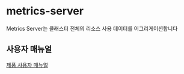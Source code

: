 # metrics-server
Metrics Server는 클래스터 전체의 리소스 사용 데이터를 어그리게이션합니다

## 사용자 매뉴얼
[제품 사용자 매뉴얼](https://osci.atlassian.net/wiki/spaces/PKV/overview)

